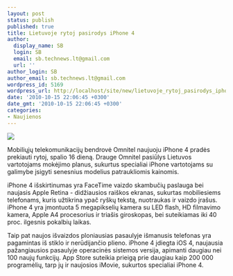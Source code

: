 ```yaml
---
layout: post
status: publish
published: true
title: Lietuvoje rytoj pasirodys iPhone 4
author:
  display_name: SB
  login: SB
  email: sb.technews.lt@gmail.com
  url: ''
author_login: SB
author_email: sb.technews.lt@gmail.com
wordpress_id: 5169
wordpress_url: http://localhost/site/new/lietuvoje_rytoj_pasirodys_iphone_4/
date: '2010-10-15 22:06:45 +0300'
date_gmt: '2010-10-15 22:06:45 +0300'
categories:
- Naujienos
---
```

<div class="imgright"><img src="http://www.part.lt/img/076de972be13eb42a2ad3cdd5b20fdcc695.jpg"  /></div>
<p>Mobiliųjų telekomunikacijų bendrovė Omnitel naujuoju iPhone 4 pradės prekiauti rytoj, spalio 16 dieną. Drauge Omnitel pasiūlys Lietuvos vartotojams mokėjimo planus, sukurtus specialiai iPhone vartotojams su galimybe įsigyti senesnius modelius patraukliomis kainomis.</p>
<p>iPhone 4 išskirtinumas yra FaceTime vaizdo skambučių paslauga bei naujasis Apple Retina - didžiausios raiškos ekranas, sukurtas mobiliesiems telefonams, kuris užtikrina ypač ryškų tekstą, nuotraukas ir vaizdo įrašus. iPhone 4 yra įmontuota 5 megapikselių kamera su LED flash, HD filmavimo kamera, Apple A4 procesorius ir triašis giroskopas, bei suteikiamas iki 40 proc. ilgesnis pokalbių laikas. </p>
<p>Taip pat naujos išvaizdos ploniausias pasaulyje išmanusis telefonas yra pagamintas iš stiklo ir nerūdijančio plieno. iPhone 4 įdiegta iOS 4, naujausia pažangiausios pasaulyje operacinės sistemos versija, apimanti daugiau nei 100 naujų funkcijų. App Store suteikia prieigą prie daugiau kaip 200 000 programėlių, tarp jų ir naujosios iMovie, sukurtos specialiai iPhone 4. </p>
